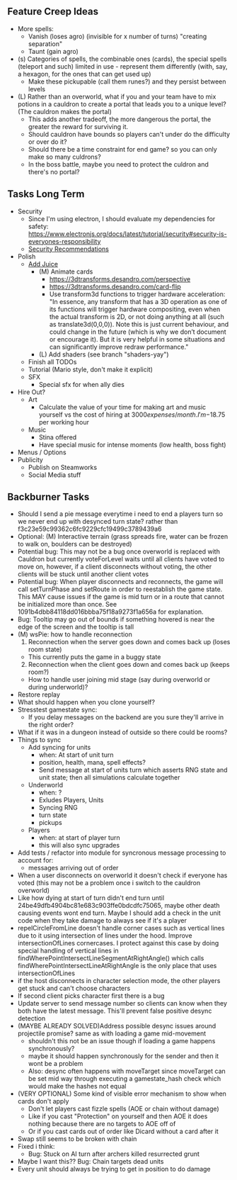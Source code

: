 
## Feature Creep Ideas
- More spells:
  - Vanish (loses agro) (invisible for x number of turns) "creating separation"
  - Taunt (gain agro)
- (s) Categories of spells, the combinable ones (cards), the special spells (teleport and such) limited in use - represent them differently (with, say, a hexagon, for the ones that can get used up)
  - Make these pickupable (call them runes?) and they persist between levels
- (L) Rather than an overworld, what if you and your team have to mix potions in a cauldron to create a portal that leads you to a unique level? (The cauldron makes the portal)
  - This adds another tradeoff, the more dangerous the portal, the greater the reward for surviving it.
  - Should cauldron have bounds so players can't under do the difficulty or over do it?
  - Should there be a time constraint for end game? so you can only make so many culdrons?
  - In the boss battle, maybe you need to protect the culdron and there's no portal?
## Tasks Long Term
- Security
    - Since I'm using electron, I should evaluate my dependencies for safety: https://www.electronjs.org/docs/latest/tutorial/security#security-is-everyones-responsibility
    - [Security Recommendations](https://www.electronjs.org/docs/latest/tutorial/security#checklist-security-recommendations)
- Polish
    - [Add Juice](https://itch.io/b/1219/gamedev-pro)
        - (M) Animate cards
            - https://3dtransforms.desandro.com/perspective
            - https://3dtransforms.desandro.com/card-flip
            - Use transform3d functions to trigger hardware acceleration: "In essence, any transform that has a 3D operation as one of its functions will trigger hardware compositing, even when the actual transform is 2D, or not doing anything at all (such as translate3d(0,0,0)). Note this is just current behaviour, and could change in the future (which is why we don’t document or encourage it). But it is very helpful in some situations and can significantly improve redraw performance."
        - (L) Add shaders (see branch "shaders-yay")
    - Finish all TODOs
    - Tutorial (Mario style, don't make it explicit)
    - SFX
        - Special sfx for when ally dies
- Hire Out?
    - Art
        - Calculate the value of your time for making art and music yourself vs the cost of hiring at $3000 expenses / month.  I'm -$18.75 per working hour
    - Music
        - Stina offered
        - Have special music for intense moments (low health, boss fight)
- Menus / Options
- Publicity
    - Publish on Steamworks
    - Social Media stuff
## Backburner Tasks
- Should I send a pie message everytime i need to end a players turn so we never end up with desynced turn state? rather than f3c23e59c99362c6fc9229cfc19499c3789439a6
- Optional: (M) Interactive terrain (grass spreads fire, water can be frozen to walk on, boulders can be destroyed)
- Potential bug: This may not be a bug once overworld is replaced with Cauldron but currently voteForLevel waits until all clients have voted to move on, however, if a client disconnects without voting, the other clients will be stuck until another client votes
- Potential bug: When player disconnects and reconnects, the game will call setTurnPhase and setRoute in order to reestablish the game state.  This MAY cause issues if the game is mid turn or in a route that cannot be initialized more than once. See 1091b4dbb84118dd016bbba75f18a9273f1a656a for explanation.
- Bug: Tooltip may go out of bounds if something hovered is near the edge of the screen and the tooltip is tall
- (M) wsPie: how to handle reconnection
  1. Reconnection when the server goes down and comes back up (loses room state)
    - This currently puts the game in a buggy state
  2. Reconnection when the client goes down and comes back up (keeps room?)
    - How to handle user joining mid stage (say during overworld or during underworld)?
- Restore replay
- What should happen when you clone yourself?
- Stresstest gamestate sync:
    - If you delay messages on the backend are you sure they'll arrive in the right order?
- What if it was in a dungeon instead of outside so there could be rooms?
- Things to sync
    - Add syncing for units
        - when: At start of unit turn
        - position, health, mana, spell effects?
        - Send message at start of units turn which asserts RNG state and unit state; then all simulations calculate together
    - Underworld
        - when: ?
        - Exludes Players, Units
        - Syncing RNG
        - turn state
        - pickups
    - Players
        - when: at start of player turn
        - this will also sync upgrades
- Add tests / refactor into module for syncronous message processing to account for:
    - messages arriving out of order
- When a user disconnects on overworld it doesn't check if everyone has voted (this may not be a problem once
i switch to the cauldron overworld)
- Like how dying at start of turn didn't end turn until 24be49dfb4904bc81e683c903ffe0bdcdfc75065, maybe other death causing events wont end turn.  Maybe I should add a check in the unit code when they take damage to always see if it's a player
- repelCircleFromLine doesn't handle corner cases such as vertical lines due to it using intersection of lines under the hood.  Improve intersectionOfLines cornercases.  I protect against this case by doing special handling of vertical lines in findWherePointIntersectLineSegmentAtRightAngle() which calls findWherePointIntersectLineAtRightAngle is the only place that uses intersectionOfLines
- if the host disconnects in character selection mode, the other players get stuck and can't choose characters
- If second client picks character first there is  a bug
- Update server to send message number so clients can know when they both have the latest message.  This'll prevent false positive desync detection
- (MAYBE ALREADY SOLVED)Address possible desync issues around projectile promise? same as with loading a game mid-movement
    - shouldn't this not be an issue though if loading a game happens synchronously? 
    - maybe it should happen synchronously for the sender and then it wont be a problem
    - Also: desync often happens with moveTarget since moveTarget can be set mid way through executing a gamestate_hash check which would make the hashes not equal
- (VERY OPTIONAL) Some kind of visible error mechanism to show when cards don't apply
    - Don't let players cast fizzle spells (AOE or chain without damage)
    - Like if you cast "Protection" on yourself and then AOE it does nothing because there are no targets to AOE off of
    - Or if you cast cards out of order like Dicard without a card after it
- Swap still seems to be broken with chain
- Fixed i think: 
    - Bug: Stuck on AI turn after archers killed resurrected grunt
- Maybe I want this?? Bug: Chain targets dead units
- Every unit should always be trying to get in position to do damage